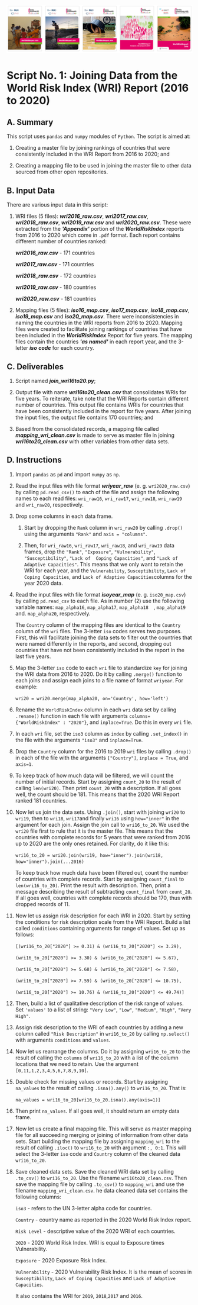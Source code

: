 ![2020 World Risk Report Image](https://github.com/jsacoba/pai789_finalproject/blob/main/aes-folder/World%20Risk%20Report.PNG)

# Script No. 1: Joining Data from the World Risk Index (WRI) Report (2016 to 2020)

## A. Summary

This script uses `pandas` and `numpy` modules of `Python`. The script is aimed at:

1. Creating a master file by joining rankings of countries that were consistently included in the WRI Report from 2016 to 2020; and

2. Creating a mapping file to be used in joining the master file to other data sourced from other open repositories.

## B. Input Data

There are various input data in this script:

1. WRI files (5 files): ***wri2016_raw.csv***, ***wri2017_raw.csv***, ***wri2018_raw.csv***, ***wri2019_raw.csv*** and ***wri2020_raw.csv***. These were extracted from the ***'Appendix'*** portion of the ***WorldRiskIndex*** reports from 2016 to 2020 which come in `.pdf` format. Each report contains different number of countries ranked:

      ***wri2016_raw.csv*** - 171 countries

      ***wri2017_raw.csv*** - 171 countries

      ***wri2018_raw.csv*** - 172 countries

      ***wri2019_raw.csv*** - 180 countries

      ***wri2020_raw.csv*** - 181 countries

2. Mapping files (5 files): ***iso16_map.csv***, ***iso17_map.csv***, ***iso18_map.csv***, ***iso19_map.csv*** and ***iso20_map.csv***. There were inconsistencies in naming the countries in the WRI reports from 2016 to 2020. Mapping files were created to facilitate joining rankings of countries that have been included in the ***WorldRiskIndex*** Report for five years. The mapping files contain the countries ***'as named'*** in each report year, and the 3-letter ***iso*** ***code*** for each country.

## C. Deliverables

1. Script named ***join_wri16to20.py***;

2. Output file with name ***wri16to20_clean.csv*** that consolidates WRIs for five years. To reiterate, take note that the WRI Reports contain different number of countries. This output file contains WRIs for countries that have been consistently included in the report for five years. After joining the input files, the output file contains 170 countries; and

3. Based from the consolidated records, a mapping file called ***mapping_wri_clean.csv*** is made to serve as master file in joining ***wri16to20_clean.csv*** with other variables from other data sets.

## D. Instructions

1. Import `pandas` as `pd` and import `numpy` as `np`.

2. Read the input files with file format ***wriyear_raw*** (e. g. `wri2020_raw.csv`) by calling `pd.read_csv()` to each of the file and assign the following names to each read files: `wri_raw16`, `wri_raw17`, `wri_raw18`, `wri_raw19` and `wri_raw20`, respectively.

3. Drop some columns in each data frame. 

   1. Start by dropping the `Rank` column in  `wri_raw20` by calling `.drop()` using the arguments `"Rank"` and `axis = "columns"`.

   2. Then, for `wri_raw16`, `wri_raw17`, `wri_raw18`, and `wri_raw19` data frames,  drop the `"Rank"`, `"Exposure"`, `"Vulnerability"`, `"Susceptibility"`, `"Lack of  Coping Capacities"`, and `"Lack of Adaptive Capacities"`. This means that we only want to retain the WRI for each year, and the `Vulnerability`, `Susceptibility`, `Lack of Coping Capacities`, and `Lack of Adaptive Capacities`columns for the year 2020 data.
   
4. Read the input files with file format ***isoyear_map*** (e. g. `iso20_map.csv`) by calling `pd.read_csv` to each file. As in  number (2) use the following variable names: `map_alpha16`, `map_alpha17`, `map_alpha18  `, `map_alpha19` and. `map_alpha20`, respectively. 

   The `Country` column of the mapping files are identical to the `Country`  column of the `wri` files. The  3-letter `iso` codes serves  two purposes. First, this will facilitate joining the data sets to filter out  the countries that were named differently in the reports, and second, dropping out countries that have not been consistently included in the report in the last five years. 
   
5. Map the 3-letter `iso` code to each `wri` file to standardize `key` for  joining the WRI data from 2016 to 2020. Do it by calling `.merge()` function to each joins and assign each joins to a file name of format `wriyear`. For example:

      `wri20 = wri20.merge(map_alpha20, on='Country', how='left')`
          
6. Rename the `WorldRiskIndex` column in each `wri` data set by calling `.rename()` function in each file with arguments `columns= {"WorldRiskIndex" : "2020"}`, and `inplace=True`. Do this in every `wri` file.

7. In each `wri` file, set the `iso3` column as `index`  by calling `.set_index()` in the file with the arguments `"iso3"` and `inplace=True`.

8. Drop the `Country` column for the 2016 to 2019 `wri` files by calling `.drop()` in each of the file with the arguments `["Country"]`, `inplace = True`, and `axis=1`.

9. To keep track of how much data will be filtered, we will count the number of initial records. Start by assigning `count_20` to the result of calling `len(wri20)`. Then print `count_20` with a description. If all goes well, the count should be 181. This means that the 2020 WRI Report ranked 181 countries.

10. Now let us join the data sets. Using `.join()`, start with joining `wri20` to `wri19`, then to  `wri18`, `wri17`and finally `wri16` using `how="inner"` in the argument for each join. Assign the join call to `wri16_to_20`. We used the `wri20` file first to rule that it is the master file. This means that the countries with complete records for 5 years that were ranked from 2016 up to 2020 are the only ones retained. For clarity, do it like this:

      `wri16_to_20 = wri20.join(wri19, how="inner").join(wri18, how="inner").join(...2016)`
        
      To keep track how much data have been filtered out, count the number of countries  with complete records. Start by assigning `count_final` to `len(wri16_to_20)`. Print the result with description. Then, print a message describing the  result of subtracting `count_final` from `count_20`. If all goes well, countries with complete records should be 170, thus with dropped records of 11.

11. Now let us assign risk description for each WRI in 2020. Start by setting the conditions for risk description scale from the WRI Report. Build a list called `conditions` containing arguments for range of values. Set up as follows:

      `[(wri16_to_20["2020"] >= 0.31) & (wri16_to_20["2020"] <= 3.29),`

      `(wri16_to_20["2020"] >= 3.30) & (wri16_to_20["2020"] <= 5.67),`

      `(wri16_to_20["2020"] >= 5.68) & (wri16_to_20["2020"] <= 7.58),`

      `(wri16_to_20["2020"] >= 7.59) & (wri16_to_20["2020"] <= 10.75),`
      
      `(wri16_to_20["2020"] >= 10.76) & (wri16_to_20["2020"] <= 49.74)]`
      
12. Then, build a list of qualitative description of the risk range of values. Set `'values'` to a list of string: `"Very Low"`, `"Low"`, `"Medium"`, `"High"`, `"Very High"`.

13. Assign risk description to the WRI of each countries by adding a new column called `"Risk Description"` in `wri16_to_20` by calling `np.select()` with arguments `conditions` and `values`.

14. Now let us rearrange the columns. Do it by assigning `wri16_to_20` to the result of calling the `columns` of `wri16_to_20` with a list of the column locations that  we need to retain. Use the argument `[0,11,1,2,3,4,5,6,7,8,9,10]`.

15. Double check for missing values or records. Start by assigning `na_values` to the  result of calling `.isna().any()` to `wri16_to_20`. That is:

      `na_values = wri16_to_20[wri16_to_20.isna().any(axis=1)]`
      
16. Then print `na_values`. If all goes well, it should return an empty data frame. 

17. Now let us create a final mapping file. This will serve as master mapping file for all succeeding merging or joining of information from other data sets. Start building the mapping file by assigning `mapping_wri` to  the result of calling `.iloc()` to `wri16_to_20` with argument `:, 0:1`. This will select the 3-letter `iso` code and `Country` column of the cleaned data `wri16_to_20`.

18. Save cleaned data sets. Save the cleaned WRI data set by calling `.to_csv()` to `wri16_to_20`. Use the filename `wri16to20_clean.csv`. Then save the mapping  file by calling `.to_csv()` to `mapping_wri` and use the filename `mapping_wri_clean.csv`. he data cleaned data set contains the following columns:

      `iso3`            - refers to the UN 3-letter alpha code for countries.

      `Country`         - country name as reported in the 2020 World Risk Index report.

      `Risk Level`      - descriptive value of the 2020 WRI of each countries.

      `2020`            - 2020 World Risk Index. WRI is equal to Exposure times Vulnerability.

      `Exposure`        - 2020 Exposure Risk Index.

      `Vulnerability`   - 2020 Vulnerability Risk Index. It is the mean of scores in `Susceptibility`, `Lack of Coping Capacities` and  `Lack of Adaptive Capacities`.

      It also contains the WRI for `2019`, `2018`,`2017` and `2016`.
